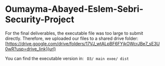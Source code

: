 # Oumayma-Abayed-Eslem-Sebri-Security-Project
For the final deliverables, the executable file was too large to submit directly. Therefore, we uploaded our files to a shared drive folder: [https://drive.google.com/drive/folders/17VJ_wtALpBF6FYjkOWcrJBe7_sE3U0wR?usp=drive_link](url) 

You can find the executable version in: ``` D3/ main exee/ dist```
